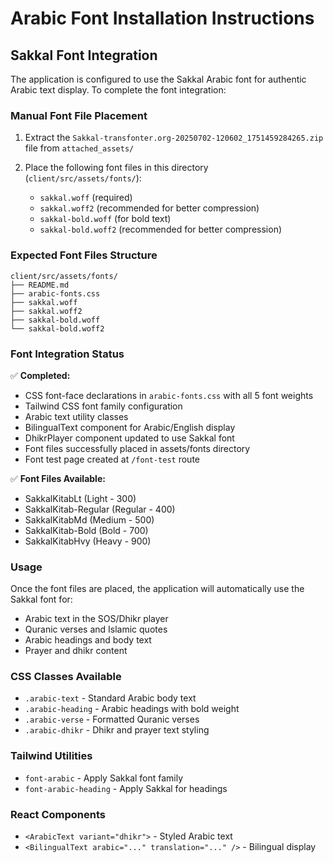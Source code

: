 # Arabic Font Installation Instructions

## Sakkal Font Integration

The application is configured to use the Sakkal Arabic font for authentic Arabic text display. To complete the font integration:

### Manual Font File Placement

1. Extract the `Sakkal-transfonter.org-20250702-120602_1751459284265.zip` file from `attached_assets/`

2. Place the following font files in this directory (`client/src/assets/fonts/`):
   - `sakkal.woff` (required)
   - `sakkal.woff2` (recommended for better compression)
   - `sakkal-bold.woff` (for bold text)
   - `sakkal-bold.woff2` (recommended for better compression)

### Expected Font Files Structure
```
client/src/assets/fonts/
├── README.md
├── arabic-fonts.css
├── sakkal.woff
├── sakkal.woff2
├── sakkal-bold.woff
└── sakkal-bold.woff2
```

### Font Integration Status

✅ **Completed:**
- CSS font-face declarations in `arabic-fonts.css` with all 5 font weights
- Tailwind CSS font family configuration
- Arabic text utility classes
- BilingualText component for Arabic/English display
- DhikrPlayer component updated to use Sakkal font
- Font files successfully placed in assets/fonts directory
- Font test page created at `/font-test` route

✅ **Font Files Available:**
- SakkalKitabLt (Light - 300)
- SakkalKitab-Regular (Regular - 400)
- SakkalKitabMd (Medium - 500)
- SakkalKitab-Bold (Bold - 700)
- SakkalKitabHvy (Heavy - 900)

### Usage

Once the font files are placed, the application will automatically use the Sakkal font for:

- Arabic text in the SOS/Dhikr player
- Quranic verses and Islamic quotes
- Arabic headings and body text
- Prayer and dhikr content

### CSS Classes Available

- `.arabic-text` - Standard Arabic body text
- `.arabic-heading` - Arabic headings with bold weight
- `.arabic-verse` - Formatted Quranic verses
- `.arabic-dhikr` - Dhikr and prayer text styling

### Tailwind Utilities

- `font-arabic` - Apply Sakkal font family
- `font-arabic-heading` - Apply Sakkal for headings

### React Components

- `<ArabicText variant="dhikr">` - Styled Arabic text
- `<BilingualText arabic="..." translation="..." />` - Bilingual display